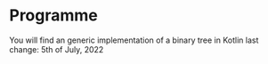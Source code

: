 # Programme
You will find an generic implementation of a binary tree in Kotlin
last change: 5th of July, 2022
